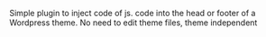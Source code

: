 Simple plugin to inject code of js. code into the head or footer of a Wordpress theme.
No need to edit theme files, theme independent
